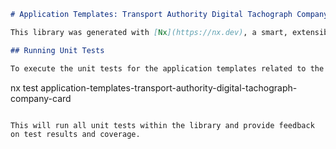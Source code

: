 ```markdown
# Application Templates: Transport Authority Digital Tachograph Company Card

This library was generated with [Nx](https://nx.dev), a smart, extensible build framework.

## Running Unit Tests

To execute the unit tests for the application templates related to the Transport Authority's Digital Tachograph Company Card, run the following command using [Jest](https://jestjs.io):
```

nx test application-templates-transport-authority-digital-tachograph-company-card

```

This will run all unit tests within the library and provide feedback on test results and coverage.
```
